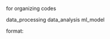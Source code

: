 for organizing codes


data_processing
data_analysis
ml_model


format:
  
<script name>:
  <input>  filename
  <output> filename

example:
<br />  accepted_pr_check.py
<br />  |
<br />  |INPUT
<br />  -- accepted_pr_history.csv 
<br />  | 
<br />  |OUTPUT
<br />  -- None
